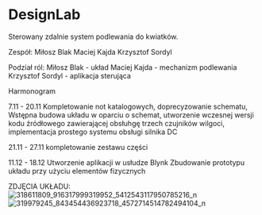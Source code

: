 # DesignLab

Sterowany zdalnie system podlewania do kwiatków.

Zespół:
Miłosz Blak
Maciej Kajda
Krzysztof Sordyl

Podział ról:
Miłosz Blak - układ
Maciej Kajda - mechanizm podlewania
Krzysztof Sordyl - aplikacja sterująca


Harmonogram

7.11 - 20.11
      Kompletowanie not katalogowych, doprecyzowanie schematu,
      Wstępna budowa układu w oparciu o schemat, utworzenie wczesnej wersji kodu źródłowego 
      zawierającej obsłuhgę trzech czujników wilgoci, implementacja prostego systemu obsługi silnika DC
      
21.11 - 27.11
      kompletowanie zestawu części
      
11.12 - 18.12
      Utworzenie aplikacji w usłudze Blynk
      Zbudowanie prototypu układu przy użyciu elementów fizycznych
      
ZDJĘCIA UKŁADU:      
![318611809_916317999319952_5412543117950785216_n](https://user-images.githubusercontent.com/72890605/208315520-f97706d1-b3e5-4c72-ad51-8dae6c009a07.jpg)
![319979245_843454436923718_4572714514782494104_n](https://user-images.githubusercontent.com/72890605/208315531-70e7df8d-64f3-429d-87f6-093855966ec1.jpg)
